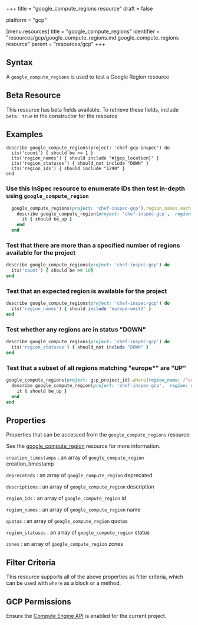 +++
title = "google_compute_regions resource"
draft = false

platform = "gcp"

[menu.resources]
    title = "google_compute_regions"
    identifier = "resources/gcp/google_compute_regions.md google_compute_regions resource"
    parent = "resources/gcp"
+++

## Syntax

A `google_compute_regions` is used to test a Google Region resource

## Beta Resource

This resource has beta fields available. To retrieve these fields, include `beta: true` in the constructor for the resource

## Examples

```
describe google_compute_regions(project: 'chef-gcp-inspec') do
  its('count') { should be >= 1 }
  its('region_names') { should include "#{gcp_location}" }
  its('region_statuses') { should_not include "DOWN" }
  its('region_ids') { should include "1290" }
end
```

### Use this InSpec resource to enumerate IDs then test in-depth using `google_compute_region`

```ruby
  google_compute_regions(project: 'chef-inspec-gcp').region_names.each do |region_name|
    describe google_compute_region(project: 'chef-inspec-gcp',  region: region_name) do
      it { should be_up }
    end
  end
```

### Test that there are more than a specified number of regions available for the project

```ruby
describe google_compute_regions(project: 'chef-inspec-gcp') do
  its('count') { should be >= 10}
end
```

### Test that an expected region is available for the project

```ruby
describe google_compute_regions(project: 'chef-inspec-gcp') do
  its('region_names') { should include 'europe-west2' }
end
```

### Test whether any regions are in status "DOWN"

```ruby
describe google_compute_regions(project: 'chef-inspec-gcp') do
  its('region_statuses') { should_not include "DOWN" }
end
```

### Test that a subset of all regions matching "europe\*" are "UP"

```ruby
google_compute_regions(project: gcp_project_id).where(region_name: /^europe/).region_names.each do |region_name|
  describe google_compute_region(project: 'chef-inspec-gcp',  region: region_name) do
    it { should be_up }
  end
end
```

## Properties

Properties that can be accessed from the `google_compute_regions` resource:

See the [google_compute_region](/resources/google_compute_region/#properties) resource for more information.

`creation_timestamps`
: an array of `google_compute_region` creation_timestamp

`deprecateds`
: an array of `google_compute_region` deprecated

`descriptions`
: an array of `google_compute_region` description

`region_ids`
: an array of `google_compute_region` id

`region_names`
: an array of `google_compute_region` name

`quotas`
: an array of `google_compute_region` quotas

`region_statuses`
: an array of `google_compute_region` status

`zones`
: an array of `google_compute_region` zones

## Filter Criteria

This resource supports all of the above properties as filter criteria, which can be used
with `where` as a block or a method.

## GCP Permissions

Ensure the [Compute Engine API](https://console.cloud.google.com/apis/library/compute.googleapis.com/) is enabled for the current project.
